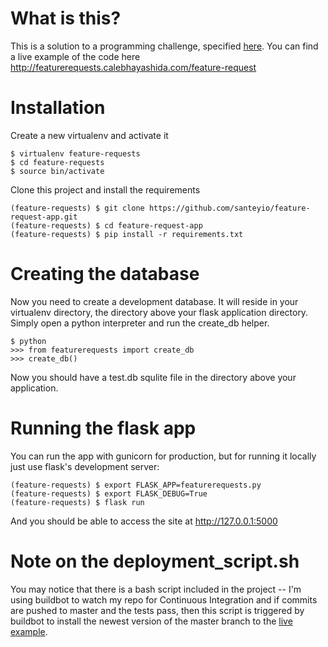 # What is this?

This is a solution to a programming challenge, specified [here](https://github.com/IntuitiveWebSolutions/EngineeringMidLevel). You can find a live example of the code here http://featurerequests.calebhayashida.com/feature-request

# Installation

Create a new virtualenv and activate it

```
$ virtualenv feature-requests
$ cd feature-requests
$ source bin/activate 
```

Clone this project and install the requirements

```
(feature-requests) $ git clone https://github.com/santeyio/feature-request-app.git
(feature-requests) $ cd feature-request-app
(feature-requests) $ pip install -r requirements.txt
```

# Creating the database

Now you need to create a development database. It will reside in your virtualenv directory, the directory above your flask application directory. Simply open a python interpreter and run the create_db helper.

```
$ python
>>> from featurerequests import create_db
>>> create_db()
```

Now you should have a test.db squlite file in the directory above your application.

# Running the flask app

You can run the app with gunicorn for production, but for running it locally just use flask's development server:

```
(feature-requests) $ export FLASK_APP=featurerequests.py
(feature-requests) $ export FLASK_DEBUG=True
(feature-requests) $ flask run
```

And you should be able to access the site at http://127.0.0.1:5000

# Note on the deployment_script.sh

You may notice that there is a bash script included in the project -- I'm using buildbot to watch my repo for Continuous Integration and if commits are pushed to master and the tests pass, then this script is triggered by buildbot to install the newest version of the master branch to the [live example](http://featurerequests.calebhayashida.com/feature-request).
